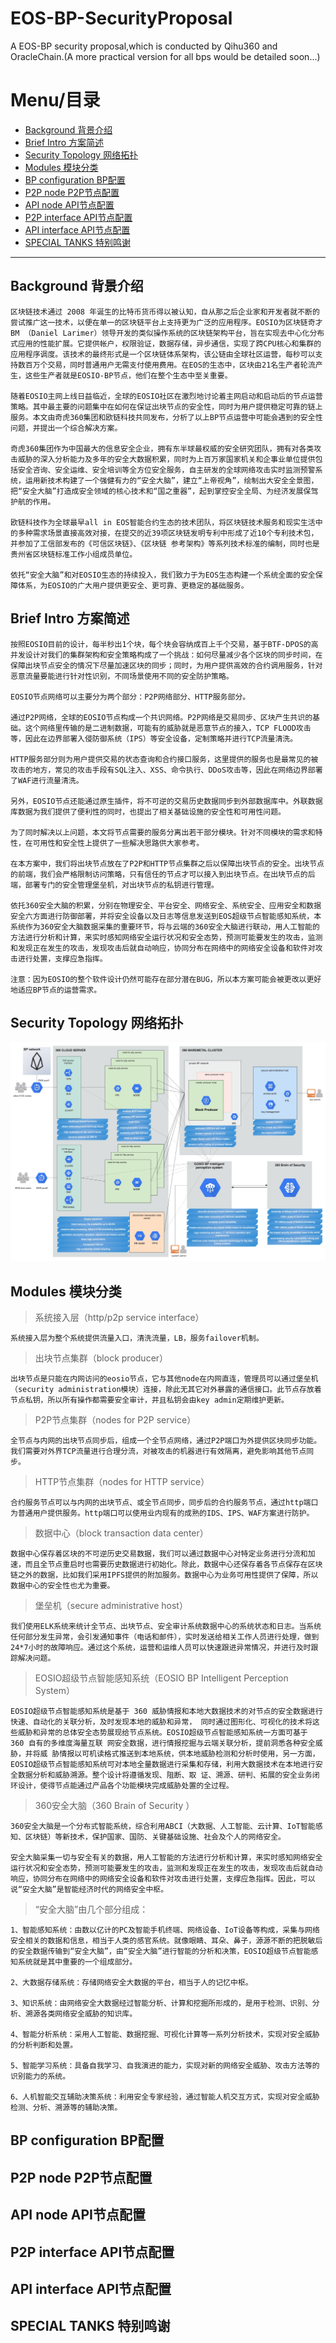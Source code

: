 # EOS-BP-SecurityProposal
A EOS-BP security proposal,which is conducted by Qihu360 and OracleChain.(A more practical version for all bps would be detailed soon...)    

# Menu/目录
+ [Background  背景介绍](#1)
+ [Brief Intro  方案简述](#2)
+ [Security Topology  网络拓扑](#3)
+ [Modules  模块分类](#4)
+ [BP configuration  BP配置](#5)
+ [P2P node  P2P节点配置](#6)
+ [API node  API节点配置](#7)
+ [P2P interface  API节点配置](#8)
+ [API interface  API节点配置](#9)
+ [SPECIAL TANKS  特别鸣谢](#10)

------------------------------

<h2 id="1">Background  背景介绍</h2>

    区块链技术通过 2008 年诞生的比特币货币得以被认知，自从那之后企业家和开发者就不断的尝试推广这一技术，以便在单一的区块链平台上支持更为广泛的应用程序。EOSIO为区块链奇才 BM （Daniel Larimer）领导开发的类似操作系统的区块链架构平台，旨在实现去中心化分布式应用的性能扩展。它提供帐户，权限验证，数据存储，异步通信，实现了跨CPU核心和集群的应用程序调度。该技术的最终形式是一个区块链体系架构，该公链由全球社区运营，每秒可以支持数百万个交易，同时普通用户无需支付使用费用。在EOS的生态中，区块由21名生产者轮流产生，这些生产者就是EOSIO-BP节点，他们在整个生态中至关重要。    

    随着EOSIO主网上线日益临近，全球的EOSIO社区在激烈地讨论着主网启动和启动后的节点运营策略。其中最主要的问题集中在如何在保证出块节点的安全性，同时为用户提供稳定可靠的链上服务。本文由奇虎360集团和欧链科技共同发布，分析了以上BP节点运营中可能会遇到的安全性问题，并提出一个综合解决方案。    
    
    奇虎360集团作为中国最大的信息安全企业，拥有东半球最权威的安全研究团队，拥有对各类攻击威胁的深入分析能力及多年的安全大数据积累，同时为上百万家国家机关和企事业单位提供包括安全咨询、安全运维、安全培训等全方位安全服务，自主研发的全球网络攻击实时监测预警系统，运用新技术构建了一个强健有力的“安全大脑”，建立“上帝视角”，绘制出大安全全景图，把“安全大脑”打造成安全领域的核心技术和“国之重器”，起到掌控安全全局、为经济发展保驾护航的作用。    

    欧链科技作为全球最早all in EOS智能合约生态的技术团队，将区块链技术服务和现实生活中的多种需求场景直接高效对接，在提交的近39项区块链发明专利中形成了近10个专利技术包，并参加了工信部发布的《可信区块链》、《区块链 参考架构》等系列技术标准的编制，同时也是贵州省区块链标准工作小组成员单位。    
    
    依托“安全大脑”和对EOSIO生态的持续投入，我们致力于为EOS生态构建一个系统全面的安全保障体系，为EOSIO的广大用户提供更安全、更可靠、更稳定的基础服务。    

<h2 id="2">Brief Intro  方案简述</h2>

    按照EOSIO目前的设计，每半秒出1个块，每个块会容纳成百上千个交易，基于BTF-DPOS的高并发设计对我们的集群架构和安全策略构成了一个挑战：如何尽量减少各个区块的同步时间，在保障出块节点安全的情况下尽量加速区块的同步；同时，为用户提供高效的合约调用服务，针对恶意流量要能进行针对性识别，不同场景使用不同的安全防护策略。    
    
    EOSIO节点网络可以主要分为两个部分：P2P网络部分、HTTP服务部分。    

    通过P2P网络，全球的EOSIO节点构成一个共识网络。P2P网络是交易同步、区块产生共识的基础。这个网络里传输的是二进制数据，可能有的威胁就是恶意节点的接入，TCP FLOOD攻击等，因此在边界部署入侵防御系统（IPS）等安全设备，定制策略并进行TCP流量清洗。    

    HTTP服务部分则为用户提供交易的状态查询和合约接口服务，这里提供的服务也是最常见的被攻击的地方，常见的攻击手段有SQL注入、XSS、命令执行、DDoS攻击等，因此在网络边界部署了WAF进行流量清洗。    

    另外，EOSIO节点还能通过原生插件，将不可逆的交易历史数据同步到外部数据库中。外联数据库数据为我们提供了便利性的同时，也提出了相关基础设施的安全性和可用性问题。    

    为了同时解决以上问题，本文将节点需要的服务分离出若干部分模块。针对不同模块的需求和特性，在可用性和安全性上提供了一些解决思路供大家参考。    
    
    在本方案中，我们将出块节点放在了P2P和HTTP节点集群之后以保障出块节点的安全。出块节点的前端，我们会严格限制访问策略，只有信任的节点才可以接入到出块节点。在出块节点的后端，部署专门的安全管理堡垒机，对出块节点的私钥进行管理。     

    依托360安全大脑的积累，分别在物理安全、平台安全、网络安全、系统安全、应用安全和数据安全六方面进行防御部署，并将安全设备以及日志等信息发送到EOS超级节点智能感知系统，本系统作为360安全大脑数据采集的重要环节，将与云端的360安全大脑进行联动，用人工智能的方法进行分析和计算，来实时感知网络安全运行状况和安全态势，预测可能要发生的攻击，监测和发现正在发生的攻击，发现攻击后就自动响应，协同分布在网络中的网络安全设备和软件对攻击进行处置，支撑应急指挥。    

    注意：因为EOSIO的整个软件设计仍然可能存在部分潜在BUG，所以本方案可能会被更改以更好地适应BP节点的运营需求。    

<h2 id="3">Security Topology  网络拓扑</h2>

![](https://github.com/OracleChain/EOS-BP-SecurityProposal/blob/master/pics/topology_v8.png?raw=true)
    
<h2 id="4">Modules  模块分类</h2>

> 系统接入层（http/p2p service interface）

    系统接入层为整个系统提供流量入口，清洗流量，LB，服务failover机制。     

> 出块节点集群（block producer）

    出块节点是只能在内网访问的eosio节点，它与其他node在内网直连，管理员可以通过堡垒机（security administration模块）连接，除此无其它对外暴露的通信接口。此节点存放着节点私钥，所以所有操作都需要安全审计，并且私钥会由key admin定期维护更新。     

> P2P节点集群（nodes for P2P service）

    全节点与内网的出块节点同步后，组成一个全节点网络，通过P2P端口为外提供区块同步功能。我们需要对外界TCP流量进行合理分流，对被攻击的机器进行有效隔离，避免影响其他节点同步。     

> HTTP节点集群（nodes for HTTP service）

    合约服务节点可以与内网的出块节点、或全节点同步，同步后的合约服务节点，通过http端口为普通用户提供服务。http端口可以使用业内现有的成熟的IDS、IPS、WAF方案进行防护。     

> 数据中心（block transaction data center）

    数据中心保存着区块的不可逆历史交易数据，我们可以通过数据中心对特定业务进行分流和加速，而且全节点重启时也需要历史数据进行初始化。除此，数据中心还保存着各节点保存在区块链之外的数据，比如我们采用IPFS提供的附加服务。数据中心为业务可用性提供了保障，所以数据中心的安全性也尤为重要。     

> 堡垒机（secure administrative host）

    我们使用ELK系统来统计全节点、出块节点、安全审计系统数据中心的系统状态和日志。当系统任何部分发生异常，会引发通知事件（电话和邮件），实时发送给相关工作人员进行处理，做到24*7小时的故障响应。通过这个系统，运营和运维人员可以快速跟进异常情况，并进行及时跟踪解决问题。     

> EOSIO超级节点智能感知系统（EOSIO BP Intelligent Perception System）

    EOSIO超级节点智能感知系统是基于 360 威胁情报和本地大数据技术的对节点的安全数据进行快速、自动化的关联分析，及时发现本地的威胁和异常， 同时通过图形化、可视化的技术将这些威胁和异常的总体安全态势展现给节点系统。EOSIO超级节点智能感知系统一方面可基于 360 自有的多维度海量互联 网安全数据，进行情报挖掘与云端关联分析，提前洞悉各种安全威胁，并将威 胁情报以可机读格式推送到本地系统，供本地威胁检测和分析时使用，另一方面，EOSIO超级节点智能感知系统可对本地全量数据进行采集和存储，利用大数据技术在本地进行安全数据分析和威胁溯源。整个设计将遵循发现、阻断、取 证、溯源、研判、拓展的安全业务闭环设计，使得节点能通过产品各个功能模块完成威胁处置的全过程。     

> 360安全大脑（360 Brain of Security ）

    360安全大脑是一个分布式智能系统，综合利用ABCI（大数据、人工智能、云计算、IoT智能感知、区块链）等新技术，保护国家、国防、关键基础设施、社会及个人的网络安全。     

    安全大脑采集一切与安全有关的数据，用人工智能的方法进行分析和计算，来实时感知网络安全运行状况和安全态势，预测可能要发生的攻击，监测和发现正在发生的攻击，发现攻击后就自动响应，协同分布在网络中的网络安全设备和软件对攻击进行处置，支撑应急指挥。因此，可以说“安全大脑”是智能经济时代的网络安全中枢。     

> “安全大脑”由几个部分组成：	

    1、智能感知系统：由数以亿计的PC及智能手机终端、网络设备、IoT设备等构成，采集与网络安全相关的数据和信息，相当于人类的感官系统。就像眼睛、耳朵、鼻子，源源不断的把脱敏后的安全数据传输到“安全大脑”，由“安全大脑”进行智能的分析和决策，EOSIO超级节点智能感知系统就是其中重要的一个组成部分。     

    2、大数据存储系统：存储网络安全大数据的平台，相当于人的记忆中枢。     

    3、知识系统：由网络安全大数据经过智能分析、计算和挖掘所形成的，是用于检测、识别、分析、溯源各类网络安全威胁的知识库。     

    4、智能分析系统：采用人工智能、数据挖掘、可视化计算等一系列分析技术，实现对安全威胁的分析判断和处置。     

    5、智能学习系统：具备自我学习、自我演进的能力，实现对新的网络安全威胁、攻击方法等的识别能力的系统。     

    6、人机智能交互辅助决策系统：利用安全专家经验，通过智能人机交互方式，实现对安全威胁检测、分析、溯源等的辅助决策。     


<h2 id="5">BP configuration  BP配置</h2>
<h2 id="6">P2P node  P2P节点配置</h2>
<h2 id="7">API node  API节点配置</h2>
<h2 id="8">P2P interface  API节点配置</h2>
<h2 id="9">API interface  API节点配置</h2>
<h2 id="10">SPECIAL TANKS  特别鸣谢</h2>
